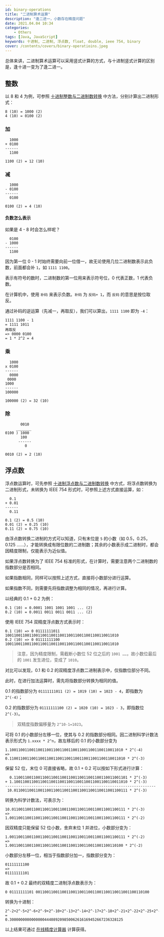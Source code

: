 ```yaml
---
id: binary-operations
title: "二进制算术运算"
description: "逢二进一，小数存在精度问题"
date: 2021.04.04 10:34
categories:
    - Others
tags: [Java, JavaScript]
keywords: 十进制, 二进制, 浮点数, float, double, ieee 754, binary
cover: /contents/covers/binary-operatioins.jpeg
---
```


总体来讲，二进制算术运算可以采用竖式计算的方式，与十进制竖式计算的区别是，逢十进一变为了逢二进一。

## 整数

以 8 和 4 为例，可参照 [十进制整数与二进制数转换](https://alphahinex.github.io/2021/03/21/decimal-binary-conversion/) 中方法，分别计算出二进制形式：

```text
8 (10) = 1000 (2)
4 (10) = 0100 (2)
```

### 加

```text
  1000
+ 0100
------
  1100

1100 (2) = 12 (10)
```

### 减

```text
  1000
- 0100
------
  0100

0100 (2) = 4 (10)
```

#### 负数怎么表示

如果是 4 - 8 时会怎么样呢？

```text
  0100
- 1000
------
  1100
```

因为第一位 0 - 1 时始终需要向前一位借一，故无论使用几位二进制数表示此负数，前面都会补 `1`，如 `1111 1100`。

表示有符号的数时，二进制数的第一位用来表示符号位，0 代表正数，1 代表负数。

在计算机中，使用 `补码` 来表示负数。`补码` 为 `反码+ 1`，而 `反码` 的意思是按位取反。

通过补码的逆运算（先减一，再取反），我们可以算出，`1111 1100` 即为 `-4`：

```text
1111 1100 - 1
= 1111 1011
再取反
=> 0000 0100
= 1 * 2^2 = 4
```

### 乘

```text
  1000
x 0100
------
  0000
 0000
1000
------
100000

100000 (2) = 32 (10)
```

### 除

```text
       0010
     _______
0100 ) 1000
       100
      ------
         0

0010 (2) = 2 (10)
```

## 浮点数

浮点数运算时，可先参照 [十进制浮点数与二进制数转换](https://alphahinex.github.io/2021/03/28/float-binary-conversion/) 中方式，将浮点数转换为二进制形式，未转换为 IEEE 754 形式时，可参照上述方式直接运算，如：

```text
  0.1
+ 0.01
------
  0.11

0.1 (2) = 0.5 (10)
0.01 (2) = 0.25 (10)
0.11 (2) = 0.75 (10)
```

由浮点数转换二进制的方式可以知道，只有末位是 `5` 的小数（如 0.5，0.25，0.125 ……），才能转换成有限位数的二进制数；其余的小数表示成二进制时，都会因精度限制，仅能表示为近似值。

如果浮点数转换为了 IEEE 754 标准的形式，在计算时，需要注意两个二进制数的指数部分是否相同。

如果指数相同，同样可以按照上述方式，直接将小数部分进行运算。

如果指数不同，则需要先将指数调整为相同的情况，再进行计算。

以经典的 0.1 + 0.2 为例：

```text
0.1 (10) = 0.0001 1001 1001 1001 ... (2)
0.2 (10) = 0.0011 0011 0011 0011 ... (2)
```

使用 IEEE 754 双精度浮点数方式表示时：

```text
0.1 (10) => 0 01111111011 1001100110011001100110011001100110011001100110011010
0.2 (10) => 0 01111111100 1001100110011001100110011001100110011001100110011010
```

> 注意，因为精度限制，需截断小数位 52 位之后的 `1001 ……`，故小数位最后的 `1001` 发生进位，变成了 `1010`。

对比可以发现，0.1 和 0.2 的双精度浮点数二进制表示中，仅指数位部分不同。

此时，在进行加法运算时，需先将指数部分转换为相同的值。

0.1 的指数部分为 `01111111011 (2) = 1019 (10) = 1023 - 4`，即指数为 `2^(-4)`；

0.2 的指数部分为 `01111111100 (2) = 1020 (10) = 1023 - 3`，即指数位 `2^(-3)`。

> 双精度指数偏移量为 `2^10-1=1023`。

可将 0.1 的小数部分左移一位，使其与 0.2 的指数部分相同。因二进制科学计数法表示形式为 `1.xxxx * 2^n`，故左移后的 0.1 的小数部分变为

```text
1.1001100110011001100110011001100110011001100110011010 * 2^(-4)
=>
0.11001100110011001100110011001100110011001100110011010 * 2^(-3)
```

保留 52 位，末位 0 可直接省略，故 0.1 + 0.2 可以按如下形式进行计算：

```text
  0.1100110011001100110011001100110011001100110011001101 * 2^(-3)
+ 1.1001100110011001100110011001100110011001100110011010 * 2^(-3)
---------------------------------------------------------------------
 10.0110011001100110011001100110011001100110011001100111 * 2^(-3)
```

转换为科学计数法，可表示为：

```text
10.0110011001100110011001100110011001100110011001100111 * 2^(-3)
=>
1.00110011001100110011001100110011001100110011001100111 * 2^(-2)
```

因双精度只能保留 52 位小数，舍弃末位 1 并进位，小数部分变为：

```text
1.00110011001100110011001100110011001100110011001100111 * 2^(-2)
=>
1.0011001100110011001100110011001100110011001100110100 * 2^(-2)
```

小数部分左移一位，相当于指数部分加一，指数部分变为：

```text
01111111100
=>
01111111101
```

故 0.1 + 0.2 最终的双精度二进制浮点数表示为：

```text
0 01111111101 0011001100110011001100110011001100110011001100110100
```

转换为十进制：

```text
2^-2+2^-5+2^-6+2^-9+2^-10+2^-13+2^-14+2^-17+2^-18+2^-21+2^-22+2^-25+2^-26+2^-29+2^-30+2^-33+2^-34+2^-37+2^-38+2^-41+2^-42+2^-45+2^-46+2^-49+2^-50+2^-52
=
0.3000000000000000444089209850062616169452667236328125
```

以上结果可通过 [在线精度计算器](https://www.mathsisfun.com/calculator-precision.html) 计算获得。